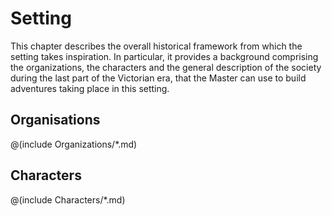 # Setting 

This chapter describes the overall historical framework from which the setting takes inspiration. 
In particular, it provides a background comprising the organizations, the characters and the general description
of the society during the last part of the Victorian era, that the Master can use to build adventures
taking place in this setting.

## Organisations

@(include Organizations/*.md)

## Characters

@(include Characters/*.md)
